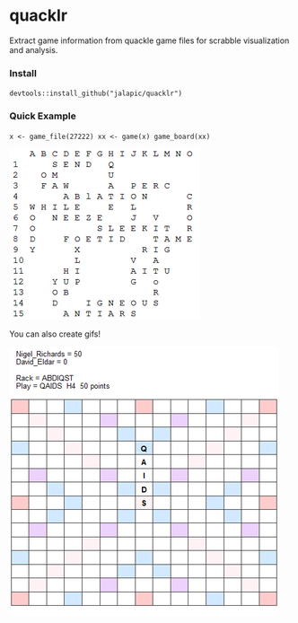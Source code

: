 # quacklr

Extract game information from quackle game files for scrabble visualization and analysis.

### Install

`devtools::install_github("jalapic/quacklr")`


### Quick Example

` x <- game_file(27222)
  xx <- game(x)
  game_board(xx)
`
  

  


![](https://github.com/jalapic/quacklr/blob/master/img/game.png)

  

  




You can also create gifs!

  

![](https://github.com/jalapic/quacklr/blob/master/img/test.gif)
